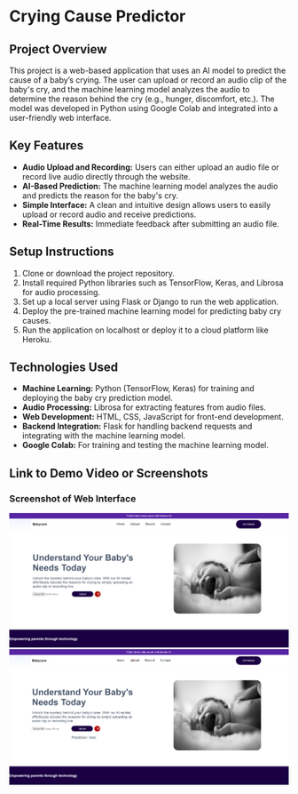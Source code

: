 # Crying Cause Predictor

## Project Overview  
This project is a web-based application that uses an AI model to predict the cause of a baby’s crying. The user can upload or record an audio clip of the baby's cry, and the machine learning model analyzes the audio to determine the reason behind the cry (e.g., hunger, discomfort, etc.). The model was developed in Python using Google Colab and integrated into a user-friendly web interface.

## Key Features  
- **Audio Upload and Recording:** Users can either upload an audio file or record live audio directly through the website.
- **AI-Based Prediction:** The machine learning model analyzes the audio and predicts the reason for the baby's cry.
- **Simple Interface:** A clean and intuitive design allows users to easily upload or record audio and receive predictions.
- **Real-Time Results:** Immediate feedback after submitting an audio file.

## Setup Instructions  
1. Clone or download the project repository.
2. Install required Python libraries such as TensorFlow, Keras, and Librosa for audio processing.
3. Set up a local server using Flask or Django to run the web application.
4. Deploy the pre-trained machine learning model for predicting baby cry causes.
5. Run the application on localhost or deploy it to a cloud platform like Heroku.

## Technologies Used  
- **Machine Learning:** Python (TensorFlow, Keras) for training and deploying the baby cry prediction model.
- **Audio Processing:** Librosa for extracting features from audio files.
- **Web Development:** HTML, CSS, JavaScript for front-end development.
- **Backend Integration:** Flask for handling backend requests and integrating with the machine learning model.
- **Google Colab:** For training and testing the machine learning model.

## Link to Demo Video or Screenshots  
### Screenshot of Web Interface
![Web Interface Screenshot](webpage.png)
![Web Interface Screenshot](webpage2.png)
